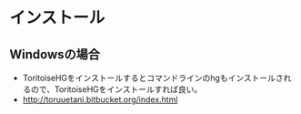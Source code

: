 ﻿# インストール

## Windowsの場合

- ToritoiseHGをインストールするとコマンドラインのhgもインストールされるので、ToritoiseHGをインストールすれば良い。
- http://toruuetani.bitbucket.org/index.html
